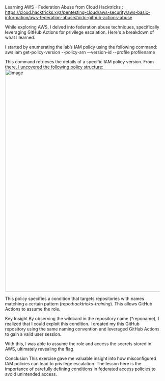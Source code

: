 Learning AWS - Federation Abuse from Cloud Hacktricks : https://cloud.hacktricks.xyz/pentesting-cloud/aws-security/aws-basic-information/aws-federation-abuse#oidc-github-actions-abuse

While exploring AWS, I delved into federation abuse techniques, specifically leveraging GitHub Actions for privilege escalation. Here's a breakdown of what I learned.

I started by enumerating the lab’s IAM policy using the following command:
aws iam get-policy-version --policy-arn <policy-arn> --version-id <version-id> --profile profilename

This command retrieves the details of a specific IAM policy version. From there, I uncovered the following policy structure:
<img width="724" alt="image" src="https://github.com/user-attachments/assets/f72267cd-9940-4982-b602-f9fa5d09068c">

This policy specifies a condition that targets repositories with names matching a certain pattern (repo:*hacktricks-training*). This allows GitHub Actions to assume the role.

Key Insight
By observing the wildcard in the repository name (*reponame), I realized that I could exploit this condition. I created my this GitHub repository using the same naming convention and leveraged GitHub Actions to gain a valid user session.

With this, I was able to assume the role and access the secrets stored in AWS, ultimately revealing the flag.

Conclusion
This exercise gave me valuable insight into how misconfigured IAM policies can lead to privilege escalation. The lesson here is the importance of carefully defining conditions in federated access policies to avoid unintended access.


